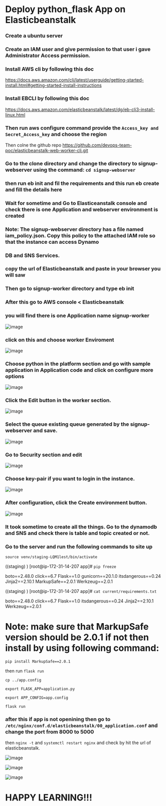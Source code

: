 # Deploy python_flask App on Elasticbeanstalk

### Create a ubuntu server

### Create an IAM user and give permission to that user i gave Administrator Access permission.

### Install AWS cli by following this doc

https://docs.aws.amazon.com/cli/latest/userguide/getting-started-install.html#getting-started-install-instructions

### Install EBCLI by following this doc

https://docs.aws.amazon.com/elasticbeanstalk/latest/dg/eb-cli3-install-linux.html

### Then run aws configure command provide the ``` Access_key and Secret_Access_key ```  and choose the region

Then colne the github repo https://github.com/devops-team-poc/elasticbeanstalk-web-worker-cli.git 

### Go to the clone directory and change the directory to signup-webserver using the command: ```cd signup-webserver``` 

### then run eb init and fil the requirements and this run eb create and fill the details here

### Wait for sometime and Go to Elasticeanstalk console and check there is one Application and webserver environment is created 

### Note: The signup-webserver directory has a file named iam_policy.json. Copy this policy to the attached IAM role so that the instance can access Dynamo

### DB and SNS Services.

### copy the url of Elasticbeanstalk and paste in your browser you will saw 

### Then go to signup-worker directory and type eb init 

### After this go to AWS console < Elasticbeanstalk 

### you will find there is one Application name signup-worker 

![image](https://user-images.githubusercontent.com/85988020/175870531-15cd5c20-598e-42e6-ac6d-9d89fd38828b.png)

### click on this and choose worker Enviroment

![image](https://user-images.githubusercontent.com/85988020/175870766-dd590f13-d1a8-47a2-a75d-05ca6c454f4e.png)

### Choose python in the platform section and go with sample application in Application code and click on configure more options

![image](https://user-images.githubusercontent.com/85988020/175871067-d30d4860-27fa-4cef-a654-a42226a6c039.png)

###  Click the Edit button in the worker section.
 
 ![image](https://user-images.githubusercontent.com/85988020/175871700-fa612712-5d52-4678-955b-a274df9b9b17.png)

### Select the queue existing queue generated by the signup-webserver and save.

![image](https://user-images.githubusercontent.com/85988020/175871909-ca584d40-dc09-4491-a3b3-2f918620d427.png)

### Go to Security section and edit 

![image](https://user-images.githubusercontent.com/85988020/175872030-bbaf6dec-2234-4826-b304-beb212278b5c.png)

### Choose key-pair if you want to login in the instance.

![image](https://user-images.githubusercontent.com/85988020/175872191-dd5dcd70-c098-438e-81cb-eaa74a9aa3b3.png)

### After configuration, click the Create environment button.

![image](https://user-images.githubusercontent.com/85988020/175874769-9db2b0bd-7998-4088-a802-617a0dcc5748.png)

### It took sometime to create all the things. Go to the dynamodb and SNS and check there is table and topic created or not.

### Go to the server and run the following commands to site up

``` source venv/staging-LQM1lest/bin/activate ```

((staging) ) [root@ip-172-31-14-207 app]# ``` pip freeze ```

boto==2.48.0
click==6.7
Flask==1.0
gunicorn==20.1.0
itsdangerous==0.24
Jinja2==2.10.1
MarkupSafe==2.0.1
Werkzeug==2.0.1

((staging) ) [root@ip-172-31-14-207 app]# ``` cat current/requirements.txt ```

boto==2.48.0
click==6.7
Flask==1.0
itsdangerous==0.24
Jinja2==2.10.1
Werkzeug==2.0.1

# Note: make sure that MarkupSafe version should be 2.0.1 if not then install by using following command: 

``` pip install MarkupSafe==2.0.1 ```

then run ``` flask run ```

``` cp ../app.config ```

```export FLASK_APP=application.py ```

``` export APP_CONFIG=app.config ```

``` flask run ```

### after this if app is not openining then go to ``` /etc/nginx/conf.d/elasticbeanstalk/00_application.conf ``` and change the port from 8000 to 5000 

then ``` nginx -t ```  and ``` systemctl restart nginx ``` and check by hit the url of elasticbeanstalk.

![image](https://user-images.githubusercontent.com/85988020/175936927-16dc14dc-a606-4993-8dfd-0218f4d8106f.png)

![image](https://user-images.githubusercontent.com/85988020/175937058-80f1a31b-926f-4a00-b930-b76363002db7.png)

![image](https://user-images.githubusercontent.com/85988020/175937213-f297de9d-d322-4b95-a0e7-fc6aef96db66.png)


# HAPPY LEARNING!!!





